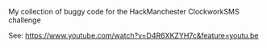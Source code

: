My collection of buggy code for the HackManchester ClockworkSMS challenge


See: https://www.youtube.com/watch?v=D4R6XKZYH7c&feature=youtu.be